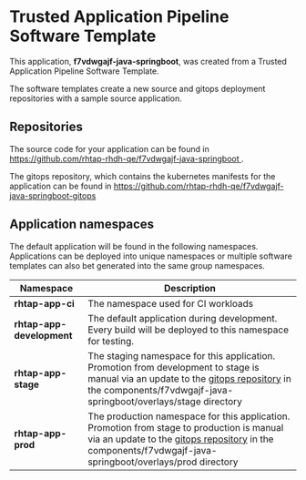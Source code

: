 # Trusted Application Pipeline Software Template

This application, **f7vdwgajf-java-springboot**, was created from a Trusted Application Pipeline Software Template.

The software templates create a new source and gitops deployment repositories with a sample source application. 

## Repositories

The source code for your application can be found in [https://github.com/rhtap-rhdh-qe/f7vdwgajf-java-springboot ](https://github.com/rhtap-rhdh-qe/f7vdwgajf-java-springboot ).
 
The gitops repository, which contains the kubernetes manifests for the application can be found in 
[https://github.com/rhtap-rhdh-qe/f7vdwgajf-java-springboot-gitops ](https://github.com/rhtap-rhdh-qe/f7vdwgajf-java-springboot-gitops ) 

## Application namespaces 

The default application will be found in the following namespaces. Applications can be deployed into unique namespaces or multiple software templates can also bet generated into the same group namespaces.  

|  Namespace   |  Description   |  
| -------- | -------- |
| **rhtap-app-ci** | The namespace used for CI workloads |
| **rhtap-app-development** | The default application during development. Every build will be deployed to this namespace for testing. |
| **rhtap-app-stage** | The staging namespace for this application. Promotion from development to stage is manual via an update to the [gitops repository](https://github.com/rhtap-rhdh-qe/f7vdwgajf-java-springboot-gitops ) in the components/f7vdwgajf-java-springboot/overlays/stage directory |
| **rhtap-app-prod** | The production namespace for this application. Promotion from stage to production is manual via an update to the [gitops repository](https://github.com/rhtap-rhdh-qe/f7vdwgajf-java-springboot-gitops ) in the components/f7vdwgajf-java-springboot/overlays/prod directory |